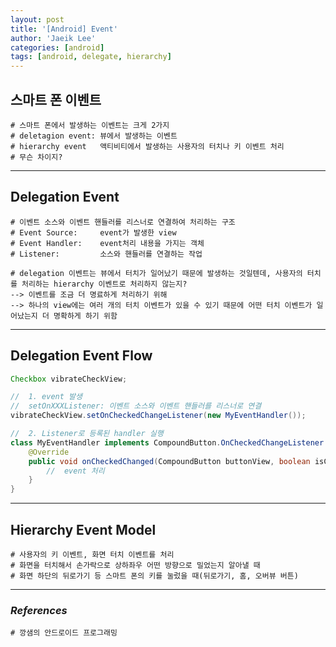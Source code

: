 ```yaml
---
layout: post
title: '[Android] Event'
author: 'Jaeik Lee'
categories: [android]
tags: [android, delegate, hierarchy]
---
```


## **스마트 폰 이벤트**

```
# 스마트 폰에서 발생하는 이벤트는 크게 2가지
# deletagion event: 뷰에서 발생하는 이벤트
# hierarchy event   액티비티에서 발생하는 사용자의 터치나 키 이벤트 처리
# 무슨 차이지?
```

---

## **Delegation Event**

```
# 이벤트 소스와 이벤트 핸들러를 리스너로 연결하여 처리하는 구조
# Event Source:     event가 발생한 view
# Event Handler:    event처리 내용을 가지는 객체
# Listener:         소스와 핸들러를 연결하는 작업

# delegation 이벤트는 뷰에서 터치가 일어났기 때문에 발생하는 것일텐데, 사용자의 터치를 처리하는 hierarchy 이벤트로 처리하지 않는지?
--> 이벤트를 조금 더 명료하게 처리하기 위해
--> 하나의 view에는 여러 개의 터치 이벤트가 있을 수 있기 때문에 어떤 터치 이벤트가 일어났는지 더 명확하게 하기 위함
```

---

## **Delegation Event Flow**

```java
Checkbox vibrateCheckView;

//  1. event 발생
//  setOnXXXListener: 이벤트 소스와 이벤트 핸들러를 리스너로 연결
vibrateCheckView.setOnCheckedChangeListener(new MyEventHandler());

//  2. Listener로 등록된 handler 실행
class MyEventHandler implements CompoundButton.OnCheckedChangeListener {
    @Override
    public void onCheckedChanged(CompoundButton buttonView, boolean isChecked) {
        //  event 처리
    }
}
```

---

## **Hierarchy Event Model**

```
# 사용자의 키 이벤트, 화면 터치 이벤트를 처리
# 화면을 터치해서 손가락으로 상하좌우 어떤 방향으로 밀었는지 알아낼 때
# 화면 하단의 뒤로가기 등 스마트 폰의 키를 눌렀을 때(뒤로가기, 홈, 오버뷰 버튼)
```

---

### **_References_**

```
# 깡샘의 안드로이드 프로그래밍
```
